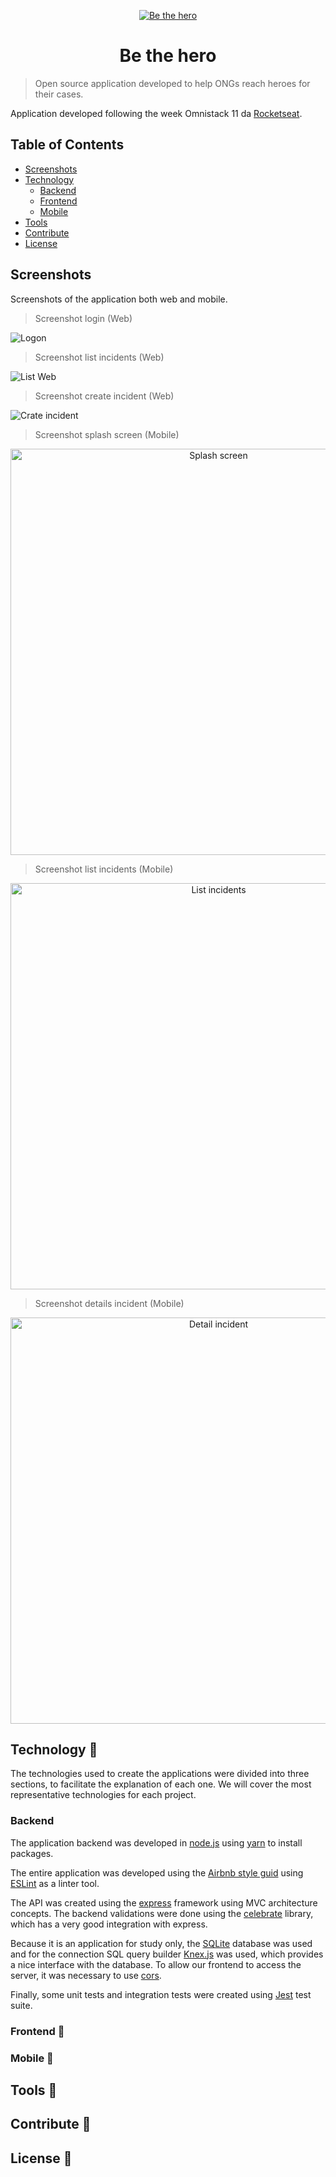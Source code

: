<p align="center">
  <a href="https://www.gatsbyjs.org">
    <img src="frontend/src/assets/logo.svg" alt="Be the hero" />
  </a>
</p>
<h1 align="center">
  Be the hero
</h1>

> Open source application developed to help ONGs reach heroes for their cases.

Application developed following the week Omnistack 11 da [Rocketseat](https://rocketseat.com.br/).

## Table of Contents

- [Screenshots](#screenshots)
- [Technology](#technology)
  - [Backend](#backend)
  - [Frontend](#frontend)
  - [Mobile](#mobile)
- [Tools](tools)
- [Contribute](contribute)
- [License](license)

## Screenshots

Screenshots of the application both web and mobile.

> Screenshot login (Web)

![Logon](screenshot/login.png)

> Screenshot list incidents (Web)

![List Web](screenshot/list-web.png)

> Screenshot create incident (Web)

![Crate incident](screenshot/create.png)

> Screenshot splash screen (Mobile)

<p align="center">
  <img src="screenshot/splash.jpeg" alt="Splash screen" height="650px" />
</p>

> Screenshot list incidents (Mobile)

<p align="center">
  <img src="screenshot/list-mobile.jpeg" alt="List incidents" height="650px" />
</p>

> Screenshot details incident (Mobile)

<p align="center">
  <img src="screenshot/detail.jpeg" alt="Detail incident" height="650px" />
</p>

## Technology :construction:

The technologies used to create the applications were divided into three sections, to facilitate the explanation of each one. We will cover the most representative technologies for each project.

### Backend

The application backend was developed in [node.js](https://nodejs.org)  using [yarn](https://yarnpkg.com/) to install packages.

The entire application was developed using the [Airbnb style guid](https://github.com/airbnb/javascript) using [ESLint](https://eslint.org/) as a linter tool.

The API was created using the [express](https://expressjs.com) framework using MVC architecture concepts. The backend validations were done using the [celebrate](https://github.com/arb/celebrate) library, which has a very good integration with express.

Because it is an application for study only, the [SQLite](https://www.sqlite.org) database was used and for the connection SQL query builder [Knex.js](http://knexjs.org/) was used, which provides a nice interface with the database. To allow our frontend to access the server, it was necessary to use [cors](https://github.com/expressjs/cors).

Finally, some unit tests and integration tests were created using [Jest](https://jestjs.io/) test suite.

### Frontend :construction:

### Mobile :construction:

## Tools :construction:

## Contribute :construction:

## License :construction:
